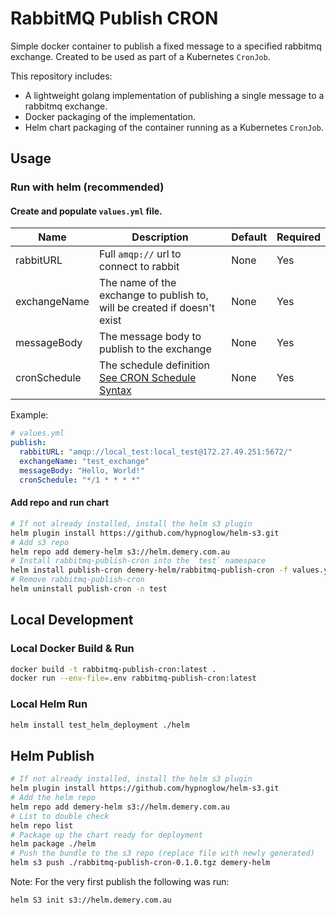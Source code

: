 # RabbitMQ Publish CRON

Simple docker container to publish a fixed message to a specified rabbitmq exchange. Created to be used as part of a Kubernetes `CronJob`.

This repository includes:

- A lightweight golang implementation of publishing a single message to a rabbitmq exchange.
- Docker packaging of the implementation.
- Helm chart packaging of the container running as a Kubernetes `CronJob`.

## Usage

### Run with helm (recommended)

#### Create and populate `values.yml` file.

| Name          | Description                                                                                                                                   | Default | Required |
| ------------- | --------------------------------------------------------------------------------------------------------------------------------------------- | ------- | -------- |
| rabbitURL     | Full `amqp://` url to connect to rabbit                                                                                                       | None    | Yes      |
| exchangeName  | The name of the exchange to publish to, will be created if doesn't exist                                                                      | None    | Yes      |
| messageBody   | The message body to publish to the exchange                                                                                                   | None    | Yes      |
| cronSchedule  | The schedule definition [See CRON Schedule Syntax](https://kubernetes.io/docs/concepts/workloads/controllers/cron-jobs/#cron-schedule-syntax) | None    | Yes      |

Example:

```yml
# values.yml
publish:
  rabbitURL: "amqp://local_test:local_test@172.27.49.251:5672/"
  exchangeName: "test_exchange"
  messageBody: "Hello, World!"
  cronSchedule: "*/1 * * * *"
```

#### Add repo and run chart

```sh
# If not already installed, install the helm s3 plugin
helm plugin install https://github.com/hypnoglow/helm-s3.git
# Add s3 repo
helm repo add demery-helm s3://helm.demery.com.au
# Install rabbitmq-publish-cron into the `test` namespace
helm install publish-cron demery-helm/rabbitmq-publish-cron -f values.yaml -n test
# Remove rabbitmq-publish-cron
helm uninstall publish-cron -n test
```

## Local Development

### Local Docker Build & Run

```sh
docker build -t rabbitmq-publish-cron:latest .
docker run --env-file=.env rabbitmq-publish-cron:latest
```

### Local Helm Run

```sh
helm install test_helm_deployment ./helm
```

## Helm Publish

```sh
# If not already installed, install the helm s3 plugin
helm plugin install https://github.com/hypnoglow/helm-s3.git
# Add the helm repo
helm repo add demery-helm s3://helm.demery.com.au
# List to double check
helm repo list
# Package up the chart ready for deployment
helm package ./helm
# Push the bundle to the s3 repo (replace file with newly generated)
helm s3 push ./rabbitmq-publish-cron-0.1.0.tgz demery-helm
```

Note:
For the very first publish the following was run:

```sh
helm S3 init s3://helm.demery.com.au
```
